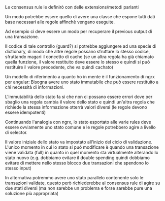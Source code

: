 Le consensus rule le definirò con delle extensions/metodi parlanti

Un modo potrebbe essere quello di avere una classe che espone tutti dati base necessari alle regole affinchè vengano eseguite.

Ad esempio ci deve essere un modo per recuperare il previous output di una transazione.

Il codice di tale controllo (guard?) si potrebbe aggiungere ad una specie di dictionary, di modo che altre regole possano sfruttare lo stesso codice, sfruttando magari il concetto di cache (se un altra regola ha già chiamato quella funzione, il valore restituito deve essere lo stesso e quindi si può restituire il valore precedente, che va quindi cachato)

Un modello di riferimento a quanto ho in mente è il funzionamento di ngrx per angular: 
Bisogna avere uno stato immutabile che può essere restituito a chi necessità di informazioni.

L'immutabilità dello stato fa si che non ci possano essere errori dove per sbaglio una regola cambia il valore dello stato e quindi un'altra regola che richiede la stessa informazione otterrà valori diversi (le regole devono essere idempotenti)

Continuando l'analogia con ngrx, lo stato esportato alle varie rules deve essere ovviamente uno stato comune e le regole potrebbero agire a livello di selector.

Il valore iniziale dello stato va impostato all'inizio del ciclo di validazione.
L'unico momento in cui lo stato si può modificare è quando una transazione viene validata (full) in quanto in quel momento sta virtualmente alterando lo stato nuovo (e.g. dobbiamo evitare il double spending quindi dobbiamo evitare di mettere nello stesso blocco due transazioni che spendono lo stesso input)

In alternativa potremmo avere uno stato parallelo contenente solo le transazioni validate, questo però richiederebbe al consensus rule di agire su due stati diversi (ma non sarebbe un problema e forse sarebbe pure una soluzione più appropriata)